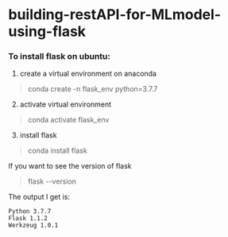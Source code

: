 # building-restAPI-for-MLmodel-using-flask

### To install flask on ubuntu:
1. create a virtual environment on anaconda
> conda create -n flask_env python=3.7.7
2. activate virtual environment
> conda activate flask_env
3. install flask
> conda install flask

If you want to see the version of flask
> flask --version

The output I get is:
```
Python 3.7.7
Flask 1.1.2
Werkzeug 1.0.1
```
